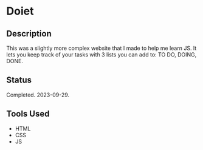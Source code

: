 # Doiet

## Description
This was a slightly more complex website that I made to help me learn JS. It lets you keep track of your tasks with 3 lists you can add to: TO DO, DOING, DONE.

## Status
Completed. 2023-09-29.

## Tools Used
- HTML
- CSS
- JS
